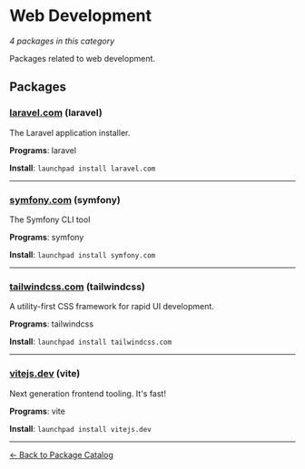 # Web Development

*4 packages in this category*

Packages related to web development.

## Packages

### [laravel.com](../packages/laravel.com/index.md) (laravel)

The Laravel application installer.

**Programs**: laravel

**Install**: `launchpad install laravel.com`

---

### [symfony.com](../packages/symfony.com/index.md) (symfony)

The Symfony CLI tool

**Programs**: symfony

**Install**: `launchpad install symfony.com`

---

### [tailwindcss.com](../packages/tailwindcss.com/index.md) (tailwindcss)

A utility-first CSS framework for rapid UI development.

**Programs**: tailwindcss

**Install**: `launchpad install tailwindcss.com`

---

### [vitejs.dev](../packages/vitejs.dev/index.md) (vite)

Next generation frontend tooling. It's fast!

**Programs**: vite

**Install**: `launchpad install vitejs.dev`

---

[← Back to Package Catalog](../package-catalog.md)
